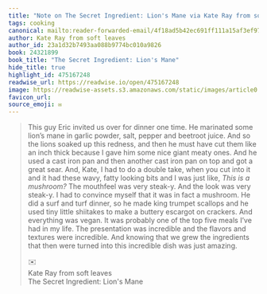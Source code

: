 ```yaml
---
title: "Note on The Secret Ingredient: Lion's Mane via Kate Ray from soft leaves"
tags: cooking
canonical: mailto:reader-forwarded-email/4f18ad5b42ec691ff111a15af3ef97ea
author: Kate Ray from soft leaves
author_id: 23a1d32b7493aa088b9774bc010a9826
book: 24321899
book_title: "The Secret Ingredient: Lion's Mane"
hide_title: true
highlight_id: 475167248
readwise_url: https://readwise.io/open/475167248
image: https://readwise-assets.s3.amazonaws.com/static/images/article0.00998d930354.png
favicon_url: 
source_emoji: ✉️
---
```


> This guy Eric invited us over for dinner one time. He marinated some lion’s mane in garlic powder, salt, pepper and beetroot juice. And so the lions soaked up this redness, and then he must have cut them like an inch thick because I gave him some nice giant meaty ones. And he used a cast iron pan and then another cast iron pan on top and got a great sear. And, Kate, I had to do a double take, when you cut into it and it had these wavy, fatty looking bits and I was just like, *This is a mushroom?* The mouthfeel was very steak-y. And the look was very steak-y. I had to convince myself that it was in fact a mushroom. He did a surf and turf dinner, so he made king trumpet scallops and he used tiny little shiitakes to make a buttery escargot on crackers. And everything was vegan. It was probably one of the top five meals I’ve had in my life. The presentation was incredible and the flavors and textures were incredible. And knowing that we grew the ingredients that then were turned into this incredible dish was just amazing.
> <div class="quoteback-footer"><div class="quoteback-avatar"><span class="mini-emoji"> ✉️</span></div><div class="quoteback-metadata"><div class="metadata-inner"><span style="display:none">FROM:</span><div aria-label="Kate Ray from soft leaves" class="quoteback-author"> Kate Ray from soft leaves</div><div aria-label="The Secret Ingredient: Lion's Mane" class="quoteback-title"> The Secret Ingredient: Lion's Mane</div></div></div></div>
